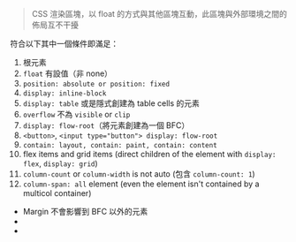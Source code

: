 
> CSS 渲染區塊，以 float 的方式與其他區塊互動，此區塊與外部環境之間的佈局互不干擾

符合以下其中一個條件即滿足：

1. 根元素
2. `float` 有設值（非 none）
3. `position: absolute or position: fixed`
4. `display: inline-block`
5. `display: table` 或是隱式創建為 table cells 的元素
6. `overflow` 不為 `visible` or `clip`
7. `display: flow-root`（將元素創建為一個 BFC）
8. `<button>`, `<input type="button"> display: flow-root`
9. `contain: layout, contain: paint, contain: content`
10. flex items and grid items (direct children of the element with `display: flex`, `display: grid`)
11. `column-count` or `column-width` is not auto (包含 `column-count: 1`)
12. `column-span: all` element (even the element isn't contained by a multicol container)

- Margin 不會影響到 BFC 以外的元素
- 
- 